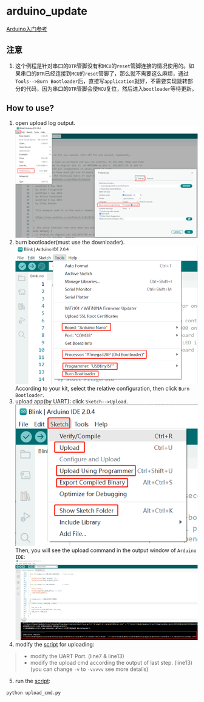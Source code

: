 # arduino_update
[Arduino入门参考](https://blog.csdn.net/qq_29506411/article/details/134164156)
## 注意
1. 这个例程是针对串口的`DTR`管脚没有和`MCU`的`reset`管脚连接的情况使用的。如果串口的`DTR`已经连接到`MCU`的`reset`管脚了，那么就不需要这么麻烦，通过`Tools-->Burn Bootloader`后，直接写`application`就好，不需要实现跳转部分的代码，因为串口的`DTR`管脚会使`MCU`复位，然后进入`bootloader`等待更新。
## How to use?
1. open upload log output.
![config upload output](./resource/config_upload_output.png)
2. burn bootloader(must use the downloader).
![burn bootloader](./resource/burn_bootloader.png)
According to your kit, select the relative configuration, then click `Burn Bootloader`.
3. upload app(by UART): click `Sketch-->Upload`.
![upload](./resource/upload.png)\
Then, you will see the upload command in the output window of `Arduino IDE`:
![upload command](./resource/upload_cmd.png)
4. modify the [script](./upload_cmd.py) for uploading:
> - modify the UART Port. (line7 & line13)
> - modify the upload cmd according the output of last step. (line13) (you can change `-v` to `-vvvvv` see more details)
5. run the [script](./upload_cmd.py):
```shell
python upload_cmd.py
```
